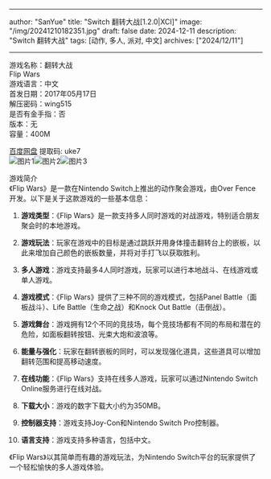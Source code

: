
---
author: "SanYue"
title: "Switch 翻转大战[1.2.0|XCI]"
image: "/img/20241210182351.jpg"
draft: false
date: 2024-12-11
description: "Switch 翻转大战"
tags: [动作, 多人, 派对, 中文]
archives: ["2024/12/11"]

---

游戏名称：翻转大战   
Flip Wars    
游戏语言：中文  
首发日期：2017年05月17日  
解压密码：wing515  
是否有金手指：否  
版本：无   
容量：400M

[百度网盘](https://pan.baidu.com/s/1wu4v0HPWPIoqtwU3ML2AMA) 提取码: uke7  
![图片1](/img/20241211103559.png)![图片2](/img/20241211103539.png)![图片3](/img/20241211103522.png)  

游戏简介  
《Flip Wars》是一款在Nintendo Switch上推出的动作聚会游戏，由Over Fence开发。以下是关于这款游戏的一些基本信息：

1. **游戏类型**：《Flip Wars》是一款支持多人同时游戏的对战游戏，特别适合朋友聚会时的本地游戏。

2. **游戏玩法**：玩家在游戏中的目标是通过跳跃并用身体撞击翻转台上的嵌板，以此来增加自己颜色的嵌板数量，并将对手打飞以获取胜利。

3. **多人游戏**：游戏支持最多4人同时游戏，玩家可以进行本地战斗、在线游戏或单人游戏。

4. **游戏模式**：《Flip Wars》提供了三种不同的游戏模式，包括Panel Battle（面板战斗）、Life Battle（生命之战）和Knock Out Battle（击倒战）。

5. **游戏舞台**：游戏拥有12个不同的竞技场，每个竞技场都有不同的布局和潜在的危险，如面板翻转按钮、光束大炮和波浪等。

6. **能量与强化**：玩家在翻转嵌板的同时，可以发现强化道具，这些道具可以增加翻转范围和提高移动速度。

7. **在线功能**：《Flip Wars》支持在线多人游戏，玩家可以通过Nintendo Switch Online服务进行在线对战。

8. **下载大小**：游戏的数字下载大小约为350MB。

9. **控制器支持**：游戏支持Joy-Con和Nintendo Switch Pro控制器。

10. **语言支持**：游戏支持多种语言，包括中文。

《Flip Wars》以其简单而有趣的游戏玩法，为Nintendo Switch平台的玩家提供了一个轻松愉快的多人游戏体验。

